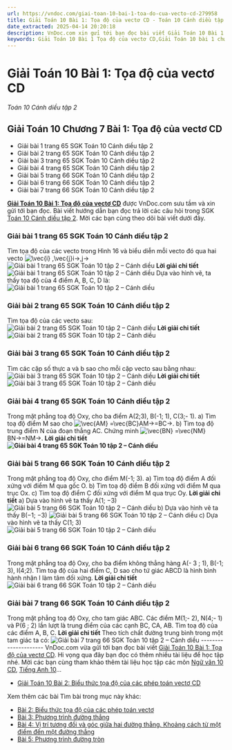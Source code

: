 ```yaml
---
url: https://vndoc.com/giai-toan-10-bai-1-toa-do-cua-vecto-cd-279958
title: Giải Toán 10 Bài 1: Tọa độ của vectơ CD - Toán 10 Cánh diều tập 2 - VnDoc.com
date_extracted: 2025-04-14 20:20:18
description: VnDoc.com xin gửi tới bạn đọc bài viết Giải Toán 10 Bài 1: Tọa độ của vectơ CD hướng dẫn chi tiết giải bài tập Toán 10 tập 2 sách Cánh Diều. Mời các bạn cùng tham khảo.
keywords: Giải Toán 10 Bài 1 Tọa độ của vectơ CD,Giải Toán 10 bài 1 chương 7 tập 2,Bài tập tọa độ của vectơ lớp 10,giải toán 10,toán 10 bài 1 tọa độ của vectơ,toán 10,toán lớp 10,toán 10 Cd,giải sgk toán 10,giải toán 10 học kì 2 sách cánh diều,toán 10 cánh diều,giải toán 10 cánh diều,toán 10 cánh diều tập 2,giải toán 10 cánh diều tập 2,giải bài 1 toán 10 cánh diều
---
```


# Giải Toán 10 Bài 1: Tọa độ của vectơ CD
 _Toán 10 Cánh diều tập 2_
## Giải Toán 10 Chương 7 Bài 1: Tọa độ của vectơ CD
  * Giải bài 1 trang 65 SGK Toán 10 Cánh diều tập 2
  * Giải bài 2 trang 65 SGK Toán 10 Cánh diều tập 2
  * Giải bài 3 trang 65 SGK Toán 10 Cánh diều tập 2
  * Giải bài 4 trang 65 SGK Toán 10 Cánh diều tập 2
  * Giải bài 5 trang 66 SGK Toán 10 Cánh diều tập 2
  * Giải bài 6 trang 66 SGK Toán 10 Cánh diều tập 2
  * Giải bài 7 trang 66 SGK Toán 10 Cánh diều tập 2

**[Giải Toán 10 Bài 1: Tọa độ của vectơ CD](<https://vndoc.com/giai-toan-10-bai-1-toa-do-cua-vecto-cd-279958>)** được VnDoc.com sưu tầm và xin gửi tới bạn đọc. Bài viết hướng dẫn bạn đọc trả lời các câu hỏi trong SGK [Toán 10 Cánh diều tập 2](<https://vndoc.com/toan-10-canh-dieu-tap1>). Mời các bạn cùng theo dõi bài viết dưới đây.
### Giải bài 1 trang 65 SGK Toán 10 Cánh diều tập 2
Tìm tọa độ của các vecto trong Hình 16 và biểu diễn mỗi vecto đó qua hai vecto ![\\vec{i} ,\\vec{j}](https://i.vdoc.vn/data/image/blank.png)i→,j→
![Giải bài 1 trang 65 SGK Toán 10 tập 2 – Cánh diều](https://i.vdoc.vn/data/image/2022/11/04/giai-toan-10-bai-1-chuong-7-cd-1.jpg)
**Lời giải chi tiết**
![Giải bài 1 trang 65 SGK Toán 10 tập 2 – Cánh diều](https://i.vdoc.vn/data/image/2022/11/04/giai-toan-10-bai-1-chuong-7-cd-2.jpg)
Dựa vào hình vẽ, ta thấy tọa độ của 4 điểm A, B, C, D là:
![Giải bài 1 trang 65 SGK Toán 10 tập 2 – Cánh diều](https://i.vdoc.vn/data/image/2022/11/04/giai-toan-10-bai-1-chuong-7-cd-3.jpg)
### Giải bài 2 trang 65 SGK Toán 10 Cánh diều tập 2
Tìm tọa độ của các vecto sau:
![Giải bài 2 trang 65 SGK Toán 10 tập 2 – Cánh diều](https://i.vdoc.vn/data/image/2022/11/04/giai-toan-10-bai-1-chuong-7-cd-4.jpg)
**Lời giải chi tiết**
![Giải bài 2 trang 65 SGK Toán 10 tập 2 – Cánh diều](https://i.vdoc.vn/data/image/2022/11/04/giai-toan-10-bai-1-chuong-7-cd-5.jpg)
### Giải bài 3 trang 65 SGK Toán 10 Cánh diều tập 2
Tìm các cặp số thực a và b sao cho mỗi cặp vecto sau bằng nhau:
![Giải bài 3 trang 65 SGK Toán 10 tập 2 – Cánh diều](https://i.vdoc.vn/data/image/2022/11/04/giai-toan-10-bai-1-chuong-7-cd-6.jpg)
**Lời giải chi tiết**
![Giải bài 3 trang 65 SGK Toán 10 tập 2 – Cánh diều](https://i.vdoc.vn/data/image/2022/11/04/giai-toan-10-bai-1-chuong-7-cd-7.jpg)
### Giải bài 4 trang 65 SGK Toán 10 Cánh diều tập 2
Trong mặt phẳng toạ độ Oxy, cho ba điểm A\(2;3\), B\(-1; 1\), C\(3;- 1\).
a\) Tìm toạ độ điểm M sao cho ![\\vec{AM} =\\vec{BC}](https://i.vdoc.vn/data/image/blank.png)AM→=BC→.
b\) Tìm toạ độ trung điểm N của đoạn thẳng AC. Chứng minh ![\\vec{BN} =\\vec{NM}](https://i.vdoc.vn/data/image/blank.png)BN→=NM→.
**Lời giải chi tiết**
**![Giải bài 4 trang 65 SGK Toán 10 tập 2 – Cánh diều](https://i.vdoc.vn/data/image/2022/11/04/giai-toan-10-bai-1-chuong-7-cd-8.jpg)**
### Giải bài 5 trang 66 SGK Toán 10 Cánh diều tập 2
Trong mặt phẳng toạ độ Oxy, cho điểm M\(-1; 3\).
a\) Tìm toạ độ điểm A đối xứng với điểm M qua gốc O.
b\) Tìm toạ độ điểm B đối xứng với điểm M qua trục Ox.
c\) Tìm toạ độ điểm C đối xứng với điểm M qua trục Oy.
**Lời giải chi tiết**
a\) Dựa vào hình vẽ ta thấy A\(1; −3\)
![Giải bài 5 trang 66 SGK Toán 10 tập 2 – Cánh diều](https://i.vdoc.vn/data/image/2022/11/04/giai-toan-10-bai-1-chuong-7-cd-9.png)
b\) Dựa vào hình vẽ ta thấy B\(−1; −3\)
![Giải bài 5 trang 66 SGK Toán 10 tập 2 – Cánh diều](https://i.vdoc.vn/data/image/2022/11/04/giai-toan-10-bai-1-chuong-7-cd-10.png)
c\) Dựa vào hình vẽ ta thấy C\(1; 3\)
![Giải bài 5 trang 66 SGK Toán 10 tập 2 – Cánh diều](https://i.vdoc.vn/data/image/2022/11/04/giai-toan-10-bai-1-chuong-7-cd-11.png)
### Giải bài 6 trang 66 SGK Toán 10 Cánh diều tập 2
Trong mặt phẳng toạ độ Oxy, cho ba điểm không thẳng hàng A\(- 3 ; 1\), B\(-1; 3\), I\(4;2\). Tìm toạ độ của hai điểm C, D sao cho tứ giác ABCD là hình bình hành nhận I làm tâm đối xứng.
**Lời giải chi tiết**
![Giải bài 6 trang 66 SGK Toán 10 tập 2 – Cánh diều](https://i.vdoc.vn/data/image/2022/11/04/giai-toan-10-bai-1-chuong-7-cd-12.jpg)
### Giải bài 7 trang 66 SGK Toán 10 Cánh diều tập 2
Trong mặt phẳng toạ độ Oxy, cho tam giác ABC. Các điểm M\(1;- 2\), N\(4;- 1\) và P\(6 ; 2\) lần lượt là trung điểm của các cạnh BC, CA, AB. Tìm toạ độ của các điểm A, B, C.
**Lời giải chi tiết**
Theo tích chất đường trung bình trong một tam giác ta có:
![Giải bài 7 trang 66 SGK Toán 10 tập 2 – Cánh diều](https://i.vdoc.vn/data/image/2022/11/04/giai-toan-10-bai-1-chuong-7-cd-13.jpg)
\---------------------
VnDoc.com vừa gửi tới bạn đọc bài viết [Giải Toán 10 Bài 1: Tọa độ của vectơ CD](<https://vndoc.com/giai-toan-10-bai-1-toa-do-cua-vecto-cd-279958>). Hi vọng qua đây bạn đọc có thêm nhiều tài liệu để học tập nhé. Mời các bạn cùng tham khảo thêm tài liệu học tập các môn [Ngữ văn 10 CD](<https://vndoc.com/ngu-van-10-canh-dieu-tap1>), [Tiếng Anh 10](<https://vndoc.com/tieng-anh-10-moi>)...
  * [Giải Toán 10 Bài 2: Biểu thức tọa độ của các phép toán vectơ CD](<https://vndoc.com/giai-toan-10-bai-2-bieu-thuc-toa-do-cua-cac-phep-toan-vecto-281737>)

Xem thêm các bài Tìm bài trong mục này khác:
  * [Bài 2: Biểu thức tọa độ của các phép toán vectơ](</giai-toan-10-bai-2-bieu-thuc-toa-do-cua-cac-phep-toan-vecto-281737>)
  * [Bài 3: Phương trình đường thẳng](</giai-toan-10-bai-3-phuong-trinh-duong-thang-cd-281931>)
  * [Bài 4: Vị trí tương đối và góc giữa hai đường thẳng. Khoảng cách từ một điểm đến một đường thẳng](</giai-toan-10-bai-4-vi-tri-tuong-doi-va-goc-giua-hai-duong-thang-khoang-cach-tu-mot-diem-den-mot-duong-thang-cd-284677>)
  * [Bài 5: Phương trình đường tròn](</giai-toan-10-bai-5-phuong-trinh-duong-tron-cd-284692>)

